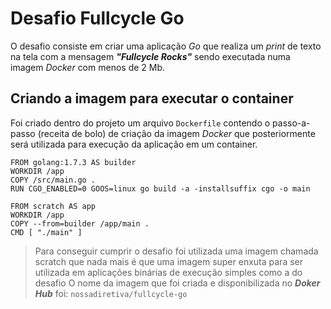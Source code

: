 # Desafio Fullcycle Go

O desafio consiste em criar uma aplicação *Go* que realiza um *print* de texto na tela com a mensagem ***"Fullcycle Rocks"*** sendo executada numa imagem *Docker* com menos de 2 Mb.

## Criando a imagem para executar o container

Foi criado dentro do projeto um arquivo  `Dockerfile`  contendo o passo-a-passo (receita de bolo) de criação da imagem  _Docker_  que posteriormente será utilizada para execução da aplicação em um container.

    FROM golang:1.7.3 AS builder
    WORKDIR /app
    COPY /src/main.go .
    RUN CGO_ENABLED=0 GOOS=linux go build -a -installsuffix cgo -o main
    
    FROM scratch AS app
    WORKDIR /app
    COPY --from=builder /app/main .
    CMD [ "./main" ]

> Para conseguir cumprir o desafio foi utilizada uma imagem chamada scratch que nada mais é que uma imagem super enxuta para ser utilizada em aplicações binárias de execução simples como a do desafio
>  O nome da imagem que foi criada e disponibilizada no ***Doker Hub*** foi: `nossadiretiva/fullcycle-go`

